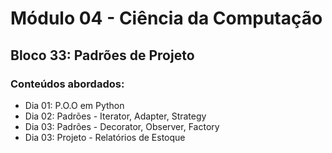 # Módulo 04 - Ciência da Computação
## Bloco 33: Padrões de Projeto
### Conteúdos abordados:
* Dia 01: P.O.O em Python
* Dia 02: Padrões - Iterator, Adapter, Strategy
* Dia 03: Padrões - Decorator, Observer, Factory
* Dia 03: Projeto - Relatórios de Estoque
